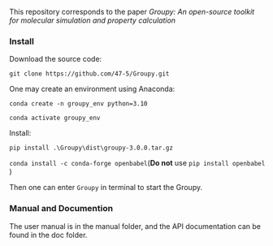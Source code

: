 This repository corresponds to the paper *Groupy: An open-source toolkit for molecular simulation and property calculation*

### Install

Download the source code:

`git clone https://github.com/47-5/Groupy.git`

One may create an environment using Anaconda:

`conda create -n groupy_env python=3.10`

`conda activate groupy_env`

Install:

`pip install .\Groupy\dist\groupy-3.0.0.tar.gz`

`conda install -c conda-forge openbabel`(**Do not** use `pip install openbabel` )

Then one can enter `Groupy` in terminal to start the Groupy.

### Manual and Documention
The user manual is in the manual folder, and the API documentation can be found in the doc folder.
